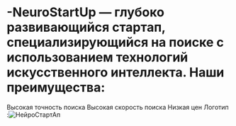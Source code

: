 # -NeuroStartUp — глубоко развивающийся стартап, специализирующийся на поиске с использованием технологий искусственного интеллекта. Наши преимущества:
Высокая точность поиска
Высокая скорость поиска
Низкая цен
Логотип :![НейроСтартАп](https://user-images.githubusercontent.com/93946175/170005212-078a1774-a525-4256-b6a3-b5868354b9d2.png)
